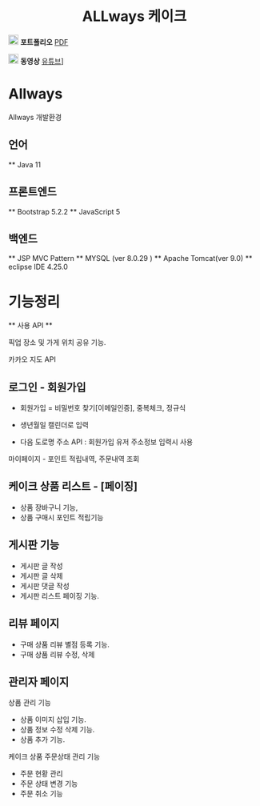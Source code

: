 <center><h1> ALLways 케이크</h1> </center>

<img src =https://upload.wikimedia.org/wikipedia/commons/thumb/8/87/PDF_file_icon.svg/1667px-PDF_file_icon.svg.png width = 20,m height = 20 > **포트폴리오**  [PDF](https://github.com/vxornjs11/MVC_Allways/blob/main/Allways/Allways.pdf)

<img src =https://cdn-icons-png.flaticon.com/512/1384/1384060.png width = 20,m height = 20 > **동영상** [유튜브](https://www.youtube.com/watch?v=ZphHRdIfOyE)]

# Allways

Allways 개발환경

언어
----
 ** Java 11

프론트엔드
----
 ** Bootstrap 5.2.2
 ** JavaScript 5

백엔드
--------
 ** JSP MVC Pattern
 ** MYSQL (ver 8.0.29 )
 ** Apache Tomcat(ver 9.0)
 ** eclipse IDE 4.25.0

# 기능정리

** 사용 API ** 

픽업 장소 및 가게 위치 공유 기능.

카카오 지도 API 

로그인 - 회원가입
-----
 - 회원가입 = 비밀번호 찾기[이메일인증], 중복체크, 정규식

- 생년월일 캘린더로 입력

 - 다음 도로명 주소 API : 회원가입 유저 주소정보 입력시 사용

마이페이지 - 포인트 적립내역, 주문내역 조회

케이크 상품 리스트 - [페이징]
----
 - 상품 장바구니 기능,
 - 상품 구매시 포인트 적립기능

게시판 기능
----
 - 게시판 글 작성
 - 게시판 글 삭제
 - 게시판 댓글 작성
 - 게시판 리스트 페이징 기능.

리뷰 페이지
----
 - 구매 상품 리뷰 별점 등록 기능.
 - 구매 상품 리뷰 수정, 삭제


관리자 페이지
-----------
상품 관리 기능

 - 상품 이미지 삽입 기능.
 - 상품 정보 수정 삭제 기능.
 - 상품 추가 기능.

케이크 상품 주문상태 관리 기능

 - 주문 현황 관리
 - 주문 상태 변경 기능
 - 주문 취소 기능
 
 
 
